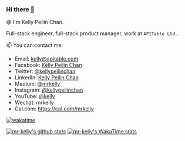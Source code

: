 ### Hi there 👋

😄 I'm Kelly Peilin Chan. 

Full-stack engineer, full-stack product manager, work at `APITable Ltd.`.

📫 You can contact me:


- Email: kelly@apitable.com
- Facebook: [Kelly Peilin Chan](https://www.facebook.com/kellypeilinchan)
- Twitter: [@kellypeilinchan](https://twitter.com/kellypeilinchan)
- LinkedIn: [Kelly Peilin Chan](https://www.linkedin.com/in/kellypeilinchan/)
- Medium: [@mrkelly](https://medium.com/@mrkelly)
- Instagram: [@kellypeilinchan](https://www.instagram.com/kellypeilinchan/)
- YouTube: [@kelly](https://www.youtube.com/channel/UCOtfknBLF6OBlX0LqIkR4xw)
- Wechat: mrkelly
- Cal.com: https://cal.com/mrkelly

[![wakatime](https://wakatime.com/badge/user/a89e55cd-d3c6-4fad-96bc-5df17fbc74e8.svg)](https://wakatime.com/@a89e55cd-d3c6-4fad-96bc-5df17fbc74e8)

[![mr-kelly's github stats](https://github-readme-stats.vercel.app/api?username=mr-kelly)](https://github.com/mr-kelly)
[![mr-kelly's WakaTime stats](https://github-readme-stats.vercel.app/api/wakatime?username=mrkelly)](https://github.com/mr-kelly)

<!--
**mr-kelly/mr-kelly** is a ✨ _special_ ✨ repository because its `README.md` (this file) appears on your GitHub profile.

Here are some ideas to get you started:

- 🔭 I’m currently working on ...
- 🌱 I’m currently learning ...
- 👯 I’m looking to collaborate on ...
- 🤔 I’m looking for help with ...
- 💬 Ask me about ...
- 📫 How to reach me: ...
- 😄 Pronouns: ...
- ⚡ Fun fact: ...
-->
